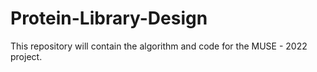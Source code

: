# Protein-Library-Design
This repository will contain the algorithm and code for the MUSE - 2022 project. 
